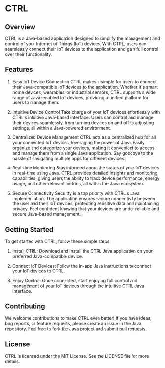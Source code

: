 # CTRL 
## Overview
CTRL is a Java-based application designed to simplify the management and control of your Internet of Things (IoT) devices. With CTRL, users can seamlessly connect their IoT devices to the application and gain full control over their functionality.

## Features
1. Easy IoT Device Connection
CTRL makes it simple for users to connect their Java-compatible IoT devices to the application. Whether it's smart home devices, wearables, or industrial sensors, CTRL supports a wide range of Java-enabled IoT devices, providing a unified platform for users to manage them.

2. Intuitive Device Control
Take charge of your IoT devices effortlessly with CTRL's intuitive Java-based interface. Users can control and manage their devices seamlessly, from turning devices on and off to adjusting settings, all within a Java-powered environment.

3. Centralized Device Management
CTRL acts as a centralized hub for all your connected IoT devices, leveraging the power of Java. Easily organize and categorize your devices, making it convenient to access and manage them from a single Java application. Say goodbye to the hassle of navigating multiple apps for different devices.

4. Real-time Monitoring
Stay informed about the status of your IoT devices in real-time using Java. CTRL provides detailed insights and monitoring capabilities, giving users the ability to track device performance, energy usage, and other relevant metrics, all within the Java ecosystem.

5. Secure Connectivity
Security is a top priority with CTRL's Java implementation. The application ensures secure connectivity between the user and their IoT devices, protecting sensitive data and maintaining privacy. Feel confident knowing that your devices are under reliable and secure Java-based management.

## Getting Started
To get started with CTRL, follow these simple steps:

1. Install CTRL: Download and install the CTRL Java application on your preferred Java-compatible device.

2. Connect IoT Devices: Follow the in-app Java instructions to connect your IoT devices to CTRL.

3. Enjoy Control: Once connected, start enjoying full control and management of your IoT devices through the intuitive CTRL Java interface.

## Contributing
We welcome contributions to make CTRL even better! If you have ideas, bug reports, or feature requests, please create an issue in the Java repository. Feel free to fork the Java project and submit pull requests.

## License
CTRL is licensed under the MIT License. See the LICENSE file for more details.
